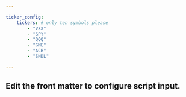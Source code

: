 ```yaml
---

ticker_config:
    tickers: # only ten symbols please 
        - "VXX"
        - "SPY"
        - "QQQ"
        - "GME"
        - "ACB"
        - "SNDL"

---
```


## Edit the front matter to configure script input.
